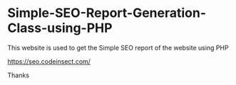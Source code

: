 # Simple-SEO-Report-Generation-Class-using-PHP
This website is used to get the Simple SEO report of the website using PHP



https://seo.codeinsect.com/

Thanks 
